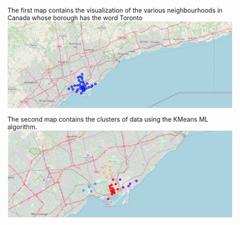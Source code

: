 The first map contains the visualization of the various neighbourhoods in Canada whose borough has the word Toronto
![Map 1](https://github.com/avinashsajeevan/Segmenting-and-Clustering-Neighborhoods-in-Toronto/blob/master/1.PNG)

The second map contains the clusters of data using the KMeans ML algorithm.
![Map 2](https://github.com/avinashsajeevan/Segmenting-and-Clustering-Neighborhoods-in-Toronto/blob/master/2.PNG)
